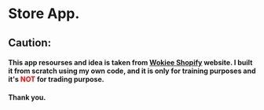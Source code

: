 # Store App.

## Caution:

#### This app resourses and idea is taken from **[Wokiee Shopify][1]** website. I built it from scratch using my own code, and it is **only** for **training purposes** and it's <span style="color:red">**NOT**</span> for **trading purpose**.
#### Thank you.


[1]:https://wokiee-demo14.myshopify.com/ "Wokiee"